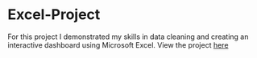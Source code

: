 # Excel-Project
For this project I demonstrated my skills in data cleaning and creating an interactive dashboard using Microsoft Excel.
View the project [here]()
